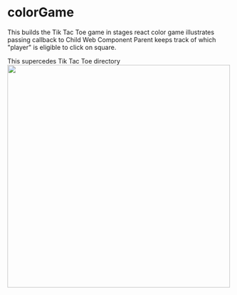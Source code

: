 # colorGame

This builds the Tik Tac Toe game in stages
react color game illustrates passing callback to Child Web Component
Parent keeps track of which "player" is eligible to click on square.

This supercedes Tik Tac Toe directory
<img src = "tiktag.png" width = 500 />

